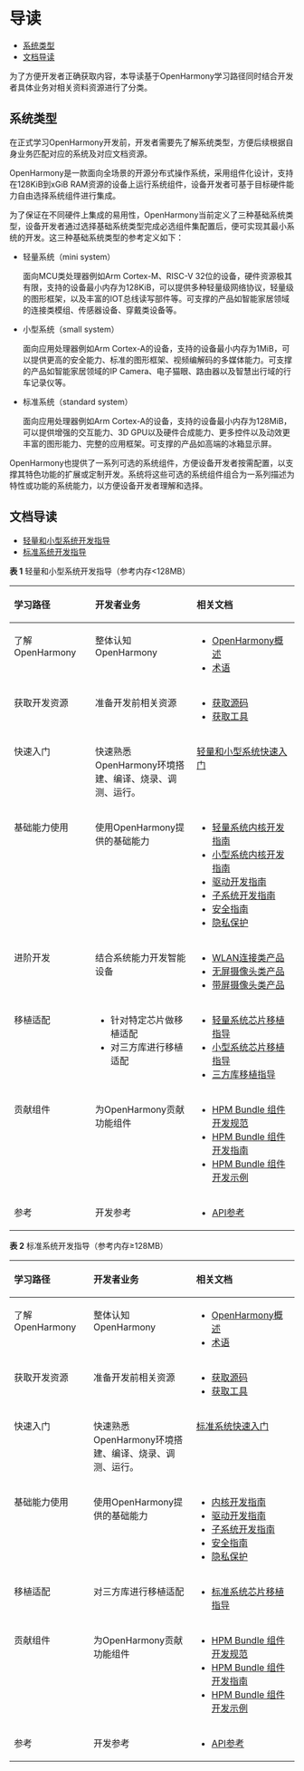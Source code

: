 # 导读<a name="ZH-CN_TOPIC_0000001152533331"></a>

-   [系统类型](#section767218232110)
-   [文档导读](#section19810171681218)

为了方便开发者正确获取内容，本导读基于OpenHarmony学习路径同时结合开发者具体业务对相关资料资源进行了分类。

## 系统类型<a name="section767218232110"></a>

在正式学习OpenHarmony开发前，开发者需要先了解系统类型，方便后续根据自身业务匹配对应的系统及对应文档资源。

OpenHarmony是一款面向全场景的开源分布式操作系统，采用组件化设计，支持在128KiB到xGiB RAM资源的设备上运行系统组件，设备开发者可基于目标硬件能力自由选择系统组件进行集成。

为了保证在不同硬件上集成的易用性，OpenHarmony当前定义了三种基础系统类型，设备开发者通过选择基础系统类型完成必选组件集配置后，便可实现其最小系统的开发。这三种基础系统类型的参考定义如下：

-   轻量系统（mini system）

    面向MCU类处理器例如Arm Cortex-M、RISC-V 32位的设备，硬件资源极其有限，支持的设备最小内存为128KiB，可以提供多种轻量级网络协议，轻量级的图形框架，以及丰富的IOT总线读写部件等。可支撑的产品如智能家居领域的连接类模组、传感器设备、穿戴类设备等。

-   小型系统（small system）

    面向应用处理器例如Arm Cortex-A的设备，支持的设备最小内存为1MiB，可以提供更高的安全能力、标准的图形框架、视频编解码的多媒体能力。可支撑的产品如智能家居领域的IP Camera、电子猫眼、路由器以及智慧出行域的行车记录仪等。

-   标准系统（standard system）

    面向应用处理器例如Arm Cortex-A的设备，支持的设备最小内存为128MiB，可以提供增强的交互能力、3D GPU以及硬件合成能力、更多控件以及动效更丰富的图形能力、完整的应用框架。可支撑的产品如高端的冰箱显示屏。


OpenHarmony也提供了一系列可选的系统组件，方便设备开发者按需配置，以支撑其特色功能的扩展或定制开发。系统将这些可选的系统组件组合为一系列描述为特性或功能的系统能力，以方便设备开发者理解和选择。

## 文档导读<a name="section19810171681218"></a>

-   [轻量和小型系统开发指导](#table3762949121211)
-   [标准系统开发指导](#table17667535516)

**表 1**  轻量和小型系统开发指导（参考内存<128MB）

<a name="table3762949121211"></a>
<table><thead align="left"><tr id="row18762649161218"><th class="cellrowborder" valign="top" width="28.472847284728473%" id="mcps1.2.4.1.1"><p id="p1750131161313"><a name="p1750131161313"></a><a name="p1750131161313"></a>学习路径</p>
</th>
<th class="cellrowborder" valign="top" width="35.61356135613561%" id="mcps1.2.4.1.2"><p id="p8501411141319"><a name="p8501411141319"></a><a name="p8501411141319"></a>开发者业务</p>
</th>
<th class="cellrowborder" valign="top" width="35.91359135913591%" id="mcps1.2.4.1.3"><p id="p050181111314"><a name="p050181111314"></a><a name="p050181111314"></a>相关文档</p>
</th>
</tr>
</thead>
<tbody><tr id="row317979135310"><td class="cellrowborder" valign="top" width="28.472847284728473%" headers="mcps1.2.4.1.1 "><p id="p119871717125320"><a name="p119871717125320"></a><a name="p119871717125320"></a>了解<span id="text398721719533"><a name="text398721719533"></a><a name="text398721719533"></a>OpenHarmony</span></p>
</td>
<td class="cellrowborder" valign="top" width="35.61356135613561%" headers="mcps1.2.4.1.2 "><p id="p14987151715312"><a name="p14987151715312"></a><a name="p14987151715312"></a>整体认知<span id="text209871317105315"><a name="text209871317105315"></a><a name="text209871317105315"></a>OpenHarmony</span></p>
</td>
<td class="cellrowborder" valign="top" width="35.91359135913591%" headers="mcps1.2.4.1.3 "><a name="ul59871171533"></a><a name="ul59871171533"></a><ul id="ul59871171533"><li><a href="https://gitee.com/openharmony" target="_blank" rel="noopener noreferrer">OpenHarmony概述</a></li><li><a href="glossary/glossary.md">术语</a></li></ul>
</td>
</tr>
<tr id="row69521557115217"><td class="cellrowborder" valign="top" width="28.472847284728473%" headers="mcps1.2.4.1.1 "><p id="p69873174536"><a name="p69873174536"></a><a name="p69873174536"></a>获取开发资源</p>
</td>
<td class="cellrowborder" valign="top" width="35.61356135613561%" headers="mcps1.2.4.1.2 "><p id="p39871917185313"><a name="p39871917185313"></a><a name="p39871917185313"></a>准备开发前相关资源</p>
</td>
<td class="cellrowborder" valign="top" width="35.91359135913591%" headers="mcps1.2.4.1.3 "><a name="ul59871117135314"></a><a name="ul59871117135314"></a><ul id="ul59871117135314"><li><a href="get-code/sourcecode-acquire.md">获取源码</a></li><li><a href="get-code/gettools.md">获取工具</a></li></ul>
</td>
</tr>
<tr id="row11602937131510"><td class="cellrowborder" valign="top" width="28.472847284728473%" headers="mcps1.2.4.1.1 "><p id="p457713717150"><a name="p457713717150"></a><a name="p457713717150"></a>快速入门</p>
</td>
<td class="cellrowborder" valign="top" width="35.61356135613561%" headers="mcps1.2.4.1.2 "><p id="p55771237111517"><a name="p55771237111517"></a><a name="p55771237111517"></a>快速熟悉<span id="text15577123719154"><a name="text15577123719154"></a><a name="text15577123719154"></a>OpenHarmony</span>环境搭建、编译、烧录、调测、运行。</p>
</td>
<td class="cellrowborder" valign="top" width="35.91359135913591%" headers="mcps1.2.4.1.3 "><p id="p10832159115410"><a name="p10832159115410"></a><a name="p10832159115410"></a><a href="quick-start/quickstart-lite.md">轻量和小型系统快速入门</a></p>
</td>
</tr>
<tr id="row11602103701514"><td class="cellrowborder" valign="top" width="28.472847284728473%" headers="mcps1.2.4.1.1 "><p id="p16577163716159"><a name="p16577163716159"></a><a name="p16577163716159"></a>基础能力使用</p>
</td>
<td class="cellrowborder" valign="top" width="35.61356135613561%" headers="mcps1.2.4.1.2 "><p id="p857711379158"><a name="p857711379158"></a><a name="p857711379158"></a>使用<span id="text5577237181514"><a name="text5577237181514"></a><a name="text5577237181514"></a>OpenHarmony</span>提供的基础能力</p>
</td>
<td class="cellrowborder" valign="top" width="35.91359135913591%" headers="mcps1.2.4.1.3 "><a name="ul1577103716159"></a><a name="ul1577103716159"></a><ul id="ul1577103716159"><li><a href="kernel/kernel-mini.md">轻量系统内核开发指南</a></li><li><a href="kernel/kernel-small.md">小型系统内核开发指南</a></li><li><a href="driver/Readme-CN.md">驱动开发指南</a></li><li><a href="subsystems/Readme-CN.md">子系统开发指南</a></li><li><a href="security/security-guidelines-overall.md">安全指南</a></li><li><a href="security/security-privacy-protection.md">隐私保护</a></li></ul>
</td>
</tr>
<tr id="row10602193719152"><td class="cellrowborder" valign="top" width="28.472847284728473%" headers="mcps1.2.4.1.1 "><p id="p857873713152"><a name="p857873713152"></a><a name="p857873713152"></a>进阶开发</p>
</td>
<td class="cellrowborder" valign="top" width="35.61356135613561%" headers="mcps1.2.4.1.2 "><p id="p155782037201518"><a name="p155782037201518"></a><a name="p155782037201518"></a>结合系统能力开发智能设备</p>
</td>
<td class="cellrowborder" valign="top" width="35.91359135913591%" headers="mcps1.2.4.1.3 "><a name="ul257883731519"></a><a name="ul257883731519"></a><ul id="ul257883731519"><li><a href="guide/device-wlan.md">WLAN连接类产品</a></li><li><a href="guide/device-iotcamera-control.md">无屏摄像头类产品</a></li><li><a href="guide/device-camera.md">带屏摄像头类产品</a></li></ul>
</td>
</tr>
<tr id="row360273716155"><td class="cellrowborder" valign="top" width="28.472847284728473%" headers="mcps1.2.4.1.1 "><p id="p12579163711513"><a name="p12579163711513"></a><a name="p12579163711513"></a>移植适配</p>
</td>
<td class="cellrowborder" valign="top" width="35.61356135613561%" headers="mcps1.2.4.1.2 "><a name="ul12579137121512"></a><a name="ul12579137121512"></a><ul id="ul12579137121512"><li>针对特定芯片做移植适配</li><li>对三方库进行移植适配</li></ul>
</td>
<td class="cellrowborder" valign="top" width="35.91359135913591%" headers="mcps1.2.4.1.3 "><a name="ul157903731520"></a><a name="ul157903731520"></a><ul id="ul157903731520"><li><a href="porting/porting-minichip.md">轻量系统芯片移植指导</a></li><li><a href="porting/porting-smallchip.md">小型系统芯片移植指导</a></li><li><a href="porting/porting-thirdparty.md">三方库移植指导</a></li></ul>
</td>
</tr>
<tr id="row9601737181517"><td class="cellrowborder" valign="top" width="28.472847284728473%" headers="mcps1.2.4.1.1 "><p id="p25791037131519"><a name="p25791037131519"></a><a name="p25791037131519"></a>贡献组件</p>
</td>
<td class="cellrowborder" valign="top" width="35.61356135613561%" headers="mcps1.2.4.1.2 "><p id="p45798376158"><a name="p45798376158"></a><a name="p45798376158"></a>为<span id="text16579133741518"><a name="text16579133741518"></a><a name="text16579133741518"></a>OpenHarmony</span>贡献功能组件</p>
</td>
<td class="cellrowborder" valign="top" width="35.91359135913591%" headers="mcps1.2.4.1.3 "><a name="ul957919379156"></a><a name="ul957919379156"></a><ul id="ul957919379156"><li><a href="bundles/oem_bundle_standard_des.md">HPM Bundle 组件开发规范</a></li><li><a href="bundles/bundles-guide.md">HPM Bundle 组件开发指南</a></li><li><a href="bundles/bundles-demo.md">HPM Bundle 组件开发示例</a></li></ul>
</td>
</tr>
<tr id="row260193701512"><td class="cellrowborder" valign="top" width="28.472847284728473%" headers="mcps1.2.4.1.1 "><p id="p95794372155"><a name="p95794372155"></a><a name="p95794372155"></a>参考</p>
</td>
<td class="cellrowborder" valign="top" width="35.61356135613561%" headers="mcps1.2.4.1.2 "><p id="p458073721519"><a name="p458073721519"></a><a name="p458073721519"></a>开发参考</p>
</td>
<td class="cellrowborder" valign="top" width="35.91359135913591%" headers="mcps1.2.4.1.3 "><a name="ul175808372155"></a><a name="ul175808372155"></a><ul id="ul175808372155"><li><a href="https://device.harmonyos.com/cn/docs/develop/apiref/js-framework-file-0000000000611396" target="_blank" rel="noopener noreferrer">API参考</a></li></ul>
</td>
</tr>
</tbody>
</table>

**表 2**  标准系统开发指导（参考内存≥128MB）

<a name="table17667535516"></a>
<table><thead align="left"><tr id="row206665375119"><th class="cellrowborder" valign="top" width="27.872787278727873%" id="mcps1.2.4.1.1"><p id="p4661053145115"><a name="p4661053145115"></a><a name="p4661053145115"></a>学习路径</p>
</th>
<th class="cellrowborder" valign="top" width="36.053605360536054%" id="mcps1.2.4.1.2"><p id="p126685315112"><a name="p126685315112"></a><a name="p126685315112"></a>开发者业务</p>
</th>
<th class="cellrowborder" valign="top" width="36.07360736073608%" id="mcps1.2.4.1.3"><p id="p26695395112"><a name="p26695395112"></a><a name="p26695395112"></a>相关文档</p>
</th>
</tr>
</thead>
<tbody><tr id="row9662532514"><td class="cellrowborder" valign="top" width="27.872787278727873%" headers="mcps1.2.4.1.1 "><p id="p066105317513"><a name="p066105317513"></a><a name="p066105317513"></a>了解<span id="text1167105317518"><a name="text1167105317518"></a><a name="text1167105317518"></a>OpenHarmony</span></p>
</td>
<td class="cellrowborder" valign="top" width="36.053605360536054%" headers="mcps1.2.4.1.2 "><p id="p16673531512"><a name="p16673531512"></a><a name="p16673531512"></a>整体认知<span id="text196765319515"><a name="text196765319515"></a><a name="text196765319515"></a>OpenHarmony</span></p>
</td>
<td class="cellrowborder" valign="top" width="36.07360736073608%" headers="mcps1.2.4.1.3 "><a name="ul10673531517"></a><a name="ul10673531517"></a><ul id="ul10673531517"><li><a href="https://gitee.com/openharmony" target="_blank" rel="noopener noreferrer">OpenHarmony概述</a></li><li><a href="glossary/glossary.md">术语</a></li></ul>
</td>
</tr>
<tr id="row267155313513"><td class="cellrowborder" valign="top" width="27.872787278727873%" headers="mcps1.2.4.1.1 "><p id="p13671853205113"><a name="p13671853205113"></a><a name="p13671853205113"></a>获取开发资源</p>
</td>
<td class="cellrowborder" valign="top" width="36.053605360536054%" headers="mcps1.2.4.1.2 "><p id="p0671053115115"><a name="p0671053115115"></a><a name="p0671053115115"></a>准备开发前相关资源</p>
</td>
<td class="cellrowborder" valign="top" width="36.07360736073608%" headers="mcps1.2.4.1.3 "><a name="ul06732078273"></a><a name="ul06732078273"></a><ul id="ul06732078273"><li><a href="get-code/sourcecode-acquire.md">获取源码</a></li><li><a href="get-code/gettools.md">获取工具</a></li></ul>
</td>
</tr>
<tr id="row13671253165120"><td class="cellrowborder" valign="top" width="27.872787278727873%" headers="mcps1.2.4.1.1 "><p id="p166795345112"><a name="p166795345112"></a><a name="p166795345112"></a>快速入门</p>
</td>
<td class="cellrowborder" valign="top" width="36.053605360536054%" headers="mcps1.2.4.1.2 "><p id="p1167135345112"><a name="p1167135345112"></a><a name="p1167135345112"></a>快速熟悉<span id="text1567115355115"><a name="text1567115355115"></a><a name="text1567115355115"></a>OpenHarmony</span>环境搭建、编译、烧录、调测、运行。</p>
</td>
<td class="cellrowborder" valign="top" width="36.07360736073608%" headers="mcps1.2.4.1.3 "><p id="p1114162510521"><a name="p1114162510521"></a><a name="p1114162510521"></a><a href="quick-start/quickstart-standard.md">标准系统快速入门</a></p>
</td>
</tr>
<tr id="row1168155365119"><td class="cellrowborder" valign="top" width="27.872787278727873%" headers="mcps1.2.4.1.1 "><p id="p96810536514"><a name="p96810536514"></a><a name="p96810536514"></a>基础能力使用</p>
</td>
<td class="cellrowborder" valign="top" width="36.053605360536054%" headers="mcps1.2.4.1.2 "><p id="p136812535511"><a name="p136812535511"></a><a name="p136812535511"></a>使用<span id="text1068553195119"><a name="text1068553195119"></a><a name="text1068553195119"></a>OpenHarmony</span>提供的基础能力</p>
</td>
<td class="cellrowborder" valign="top" width="36.07360736073608%" headers="mcps1.2.4.1.3 "><a name="ul1954915235272"></a><a name="ul1954915235272"></a><ul id="ul1954915235272"><li><a href="kernel/kernel-standard.md">内核开发指南</a></li><li><a href="driver/Readme-CN.md">驱动开发指南</a></li><li><a href="subsystems/Readme-CN.md">子系统开发指南</a></li><li><a href="security/security-guidelines-overall.md">安全指南</a></li><li><a href="security/security-privacy-protection.md">隐私保护</a></li></ul>
</td>
</tr>
<tr id="row66915375119"><td class="cellrowborder" valign="top" width="27.872787278727873%" headers="mcps1.2.4.1.1 "><p id="p4696535512"><a name="p4696535512"></a><a name="p4696535512"></a>移植适配</p>
</td>
<td class="cellrowborder" valign="top" width="36.053605360536054%" headers="mcps1.2.4.1.2 "><p id="p185185615284"><a name="p185185615284"></a><a name="p185185615284"></a>对三方库进行移植适配</p>
</td>
<td class="cellrowborder" valign="top" width="36.07360736073608%" headers="mcps1.2.4.1.3 "><a name="ul14724164204819"></a><a name="ul14724164204819"></a><ul id="ul14724164204819"><li><a href="porting/standard-system-porting-guide.md">标准系统芯片移植指导</a></li></ul>
</td>
</tr>
<tr id="row869853125119"><td class="cellrowborder" valign="top" width="27.872787278727873%" headers="mcps1.2.4.1.1 "><p id="p3691530511"><a name="p3691530511"></a><a name="p3691530511"></a>贡献组件</p>
</td>
<td class="cellrowborder" valign="top" width="36.053605360536054%" headers="mcps1.2.4.1.2 "><p id="p1469115335113"><a name="p1469115335113"></a><a name="p1469115335113"></a>为<span id="text6691253155112"><a name="text6691253155112"></a><a name="text6691253155112"></a>OpenHarmony</span>贡献功能组件</p>
</td>
<td class="cellrowborder" valign="top" width="36.07360736073608%" headers="mcps1.2.4.1.3 "><a name="ul44949625110"></a><a name="ul44949625110"></a><ul id="ul44949625110"><li><a href="bundles/oem_bundle_standard_des.md">HPM Bundle 组件开发规范</a></li><li><a href="bundles/bundles-guide.md">HPM Bundle 组件开发指南</a></li><li><a href="bundles/bundles-demo.md">HPM Bundle 组件开发示例</a></li></ul>
</td>
</tr>
<tr id="row1170153125110"><td class="cellrowborder" valign="top" width="27.872787278727873%" headers="mcps1.2.4.1.1 "><p id="p16701253195118"><a name="p16701253195118"></a><a name="p16701253195118"></a>参考</p>
</td>
<td class="cellrowborder" valign="top" width="36.053605360536054%" headers="mcps1.2.4.1.2 "><p id="p670135335116"><a name="p670135335116"></a><a name="p670135335116"></a>开发参考</p>
</td>
<td class="cellrowborder" valign="top" width="36.07360736073608%" headers="mcps1.2.4.1.3 "><a name="ul177016538519"></a><a name="ul177016538519"></a><ul id="ul177016538519"><li><a href="https://device.harmonyos.com/cn/docs/develop/apiref/js-framework-file-0000000000611396" target="_blank" rel="noopener noreferrer">API参考</a></li></ul>
</td>
</tr>
</tbody>
</table>

